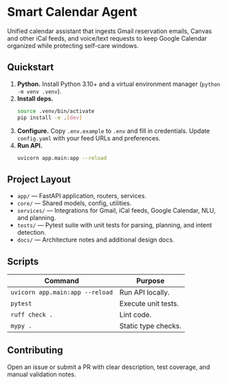 # Smart Calendar Agent

Unified calendar assistant that ingests Gmail reservation emails, Canvas and other iCal feeds, and voice/text requests to keep Google Calendar organized while protecting self-care windows.

## Quickstart
1. **Python.** Install Python 3.10+ and a virtual environment manager (`python -m venv .venv`).
2. **Install deps.**
   ```bash
   source .venv/bin/activate
   pip install -e .[dev]
   ```
3. **Configure.** Copy `.env.example` to `.env` and fill in credentials. Update `config.yaml` with your feed URLs and preferences.
4. **Run API.**
   ```bash
   uvicorn app.main:app --reload
   ```

## Project Layout
- `app/` — FastAPI application, routers, services.
- `core/` — Shared models, config, utilities.
- `services/` — Integrations for Gmail, iCal feeds, Google Calendar, NLU, and planning.
- `tests/` — Pytest suite with unit tests for parsing, planning, and intent detection.
- `docs/` — Architecture notes and additional design docs.

## Scripts
| Command | Purpose |
| --- | --- |
| `uvicorn app.main:app --reload` | Run API locally. |
| `pytest` | Execute unit tests. |
| `ruff check .` | Lint code. |
| `mypy .` | Static type checks. |

## Contributing
Open an issue or submit a PR with clear description, test coverage, and manual validation notes.
